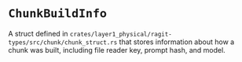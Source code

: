 # `ChunkBuildInfo`

A struct defined in `crates/layer1_physical/ragit-types/src/chunk/chunk_struct.rs` that stores information about how a chunk was built, including file reader key, prompt hash, and model.